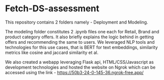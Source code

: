 # Fetch-DS-assessment

This repository contains 2 folders namely - Deployment and Modeling.

The modeling folder constitutes 2 .ipynb files one each for Retail, Brand and product category offers. It also briefly explains the logic behind in getting offers and recommending the
same to users. We leveraged NLP tools and technologies for this use cases, that is BERT for text embeddings, similarity metrics like cosine and jaccard similarity et al. 

We also created a webapp leveraging Flask api, HTML/CSS/Javascript as development technologies and hosted the website on Ngrok which can be accessed using the link - https://50b3-24-0-145-36.ngrok-free.app/
